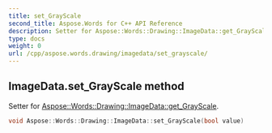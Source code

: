 ```yaml
---
title: set_GrayScale
second_title: Aspose.Words for C++ API Reference
description: Setter for Aspose::Words::Drawing::ImageData::get_GrayScale. 
type: docs
weight: 0
url: /cpp/aspose.words.drawing/imagedata/set_grayscale/
---
```

## ImageData.set_GrayScale method


Setter for [Aspose::Words::Drawing::ImageData::get_GrayScale](./get_grayscale/).

```cpp
void Aspose::Words::Drawing::ImageData::set_GrayScale(bool value)
```

